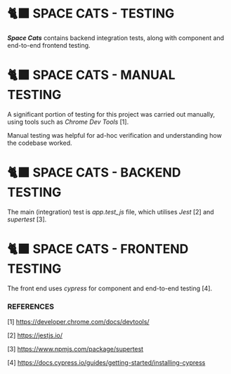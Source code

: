 # 🐈‍⬛ SPACE CATS - TESTING

_**Space Cats**_ contains backend integration tests, along with component and end-to-end frontend testing.

# 🐈‍⬛ SPACE CATS - MANUAL TESTING

A significant portion of testing for this project was carried out manually, using tools such as _Chrome Dev Tools_ [1].

Manual testing was helpful for ad-hoc verification and understanding how the codebase worked.

# 🐈‍⬛ SPACE CATS - BACKEND TESTING

The main (integration) test is _app.test_js_ file, which utilises _Jest_ [2] and _supertest_ [3].

# 🐈‍⬛ SPACE CATS - FRONTEND TESTING

The front end uses _cypress_ for component and end-to-end testing [4].

### REFERENCES

[1] https://developer.chrome.com/docs/devtools/

[2] https://jestjs.io/

[3] https://www.npmjs.com/package/supertest

[4] https://docs.cypress.io/guides/getting-started/installing-cypress

